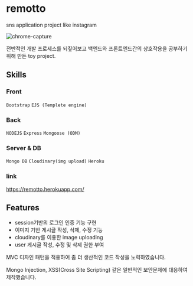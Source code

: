 # remotto

sns application project like instagram

![chrome-capture](https://user-images.githubusercontent.com/72514247/107004317-72654f80-67d1-11eb-8d5a-ae071d93c163.gif)

전반적인 개발 프로세스를 되짚어보고 백엔드와 프론트엔드간의 상호작용을 공부하기위해 만든 toy project.

## Skills

### Front

`Bootstrap` `EJS (Templete engine)`

### Back

`NODEJS` `Express` `Mongoose (ODM)`

### Server & DB

`Mongo DB` `Cloudinary(img upload)` `Heroku`

### link

https://remotto.herokuapp.com/


## Features

- session기반의 로그인 인증 기능 구현
- 이미지 기반 게시글 작성, 삭제, 수정 기능
- cloudinary를 이용한 image uploading
- user 게시글 작성, 수정 및 삭제 권한 부여

MVC 디자인 패턴을 적용하여 좀 더 생산적인 코드 작성을 노력하였습니다.

Mongo Injection, XSS(Cross Site Scripting) 같은 일반적인 보안문제에 대응하여 제작했습니다.

